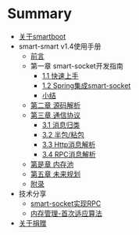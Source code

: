 # Summary

* [关于smartboot](README.md)
* smart-smart v1.4使用手册
    * [前言](smart-socket-v1.4/README.md)
    * 第一章 smart-socket开发指南
        * [1.1 快速上手](smart-socket-v1.4/chapter-1/2.1-基础应用/README.md)
        * [1.2 Spring集成smart-socket](smart-socket-v1.4/chapter-1/2.2-Spring集成/README.md)
        * [小结](smart-socket-v1.4/chapter-1/SUMMARY.md)
    * [第二章 源码解析](smart-socket-v1.4/BLANK.md)
    * [第三章 通信协议](smart-socket-v1.4/chapter-3/README.md)
        * [3.1 消息归类](smart-socket-v1.4/chapter-3/1-消息归类/README.md)
        * [3.2 半包/粘包](smart-socket-v1.4/BLANK.md)
        * [3.3 Http消息解析](smart-socket-v1.4/BLANK.md)
        * [3.4 RPC消息解析](smart-socket-v1.4/BLANK.md)
    * [第是章 内存池](smart-socket-v1.4/chapter-5/README.md)
    * [第五章 未来规划](smart-socket-v1.4/chapter-6/README.md)
    * [附录](smart-socket-v1.4/end/README.md)
* 技术分享
    *   [smart-socket实现RPC](share/rpc/smart-socket-rpc.md)
    *   [内存管理-首次适应算法](share/firstfit/readme.md)
* [关于捐赠](donation.md)